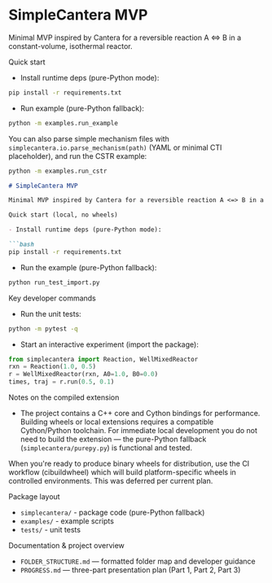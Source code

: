 # SimpleCantera MVP

Minimal MVP inspired by Cantera for a reversible reaction A <=> B in a constant-volume, isothermal reactor.

Quick start

- Install runtime deps (pure-Python mode):

```bash
pip install -r requirements.txt
```

- Run example (pure-Python fallback):

```bash
python -m examples.run_example
```

You can also parse simple mechanism files with `simplecantera.io.parse_mechanism(path)` (YAML or minimal CTI placeholder), and run the CSTR example:

```bash
python -m examples.run_cstr
```

```markdown
# SimpleCantera MVP

Minimal MVP inspired by Cantera for a reversible reaction A <=> B in a constant-volume, isothermal reactor.

Quick start (local, no wheels)

- Install runtime deps (pure-Python mode):

```bash
pip install -r requirements.txt
```

- Run the example (pure-Python fallback):

```bash
python run_test_import.py
```

Key developer commands

- Run the unit tests:

```bash
python -m pytest -q
```

- Start an interactive experiment (import the package):

```python
from simplecantera import Reaction, WellMixedReactor
rxn = Reaction(1.0, 0.5)
r = WellMixedReactor(rxn, A0=1.0, B0=0.0)
times, traj = r.run(0.5, 0.1)
```

Notes on the compiled extension

- The project contains a C++ core and Cython bindings for performance. Building wheels or local extensions requires a compatible Cython/Python toolchain. For immediate local development you do not need to build the extension — the pure-Python fallback (`simplecantera/purepy.py`) is functional and tested.

When you're ready to produce binary wheels for distribution, use the CI workflow (cibuildwheel) which will build platform-specific wheels in controlled environments. This was deferred per current plan.

Package layout

- `simplecantera/` - package code (pure-Python fallback)
- `examples/` - example scripts
- `tests/` - unit tests

Documentation & project overview
- `FOLDER_STRUCTURE.md` — formatted folder map and developer guidance
- `PROGRESS.md` — three-part presentation plan (Part 1, Part 2, Part 3)

```

